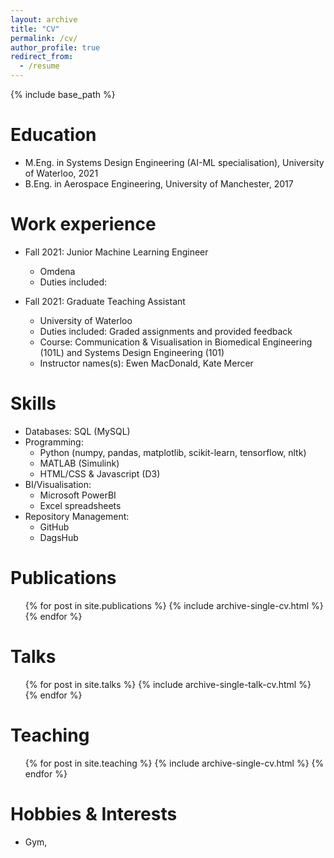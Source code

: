 ```yaml
---
layout: archive
title: "CV"
permalink: /cv/
author_profile: true
redirect_from:
  - /resume
---
```


{% include base_path %}

Education
======
* M.Eng. in Systems Design Engineering (AI-ML specialisation), University of Waterloo, 2021
* B.Eng. in Aerospace Engineering, University of Manchester, 2017


Work experience
======
* Fall 2021: Junior Machine Learning Engineer
  * Omdena
  * Duties included: 

* Fall 2021: Graduate Teaching Assistant
  * University of Waterloo
  * Duties included: Graded assignments and provided feedback
  * Course: Communication & Visualisation in Biomedical Engineering (101L) and Systems Design Engineering (101)
  * Instructor names(s): Ewen MacDonald, Kate Mercer
  
Skills
======
* Databases: SQL (MySQL)
* Programming:
  * Python (numpy, pandas, matplotlib, scikit-learn, tensorflow, nltk)
  * MATLAB (Simulink)
  * HTML/CSS & Javascript (D3)
* BI/Visualisation:
  * Microsoft PowerBI
  * Excel spreadsheets
* Repository Management:
  * GitHub
  * DagsHub 

Publications
======
  <ul>{% for post in site.publications %}
    {% include archive-single-cv.html %}
  {% endfor %}</ul>
  
Talks
======
  <ul>{% for post in site.talks %}
    {% include archive-single-talk-cv.html %}
  {% endfor %}</ul>
  
Teaching
======
  <ul>{% for post in site.teaching %}
    {% include archive-single-cv.html %}
  {% endfor %}</ul>
  
Hobbies & Interests
======
* Gym, 